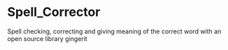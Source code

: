 # Spell_Corrector
Spell checking, correcting and giving meaning of the correct word with an open source library gingerit

